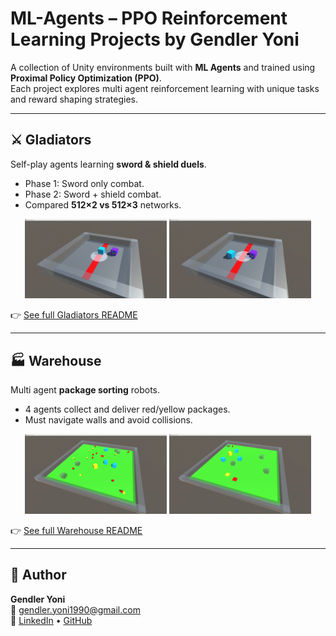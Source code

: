 # ML-Agents – PPO Reinforcement Learning Projects by Gendler Yoni

A collection of Unity environments built with **ML Agents** and trained using **Proximal Policy Optimization (PPO)**.  
Each project explores multi agent reinforcement learning with unique tasks and reward shaping strategies.  

---

## ⚔️ Gladiators
Self-play agents learning **sword & shield duels**.  
- Phase 1: Sword only combat.  
- Phase 2: Sword + shield combat.  
- Compared **512×2 vs 512×3** networks.  

<p align="center">
  <img src="ML Agents - PPO - Reinforcement Learning/Gladiators/gifs%20and%20graphs/No%20shield%20after%20training.gif" width="45%">
  <img src="ML Agents - PPO - Reinforcement Learning/Gladiators/gifs%20and%20graphs/With%20shield%20after%20training.gif" width="45%">
</p>

👉 [See full Gladiators README](Gladiators/README.md)

---

## 🏭 Warehouse
Multi agent **package sorting** robots.  
- 4 agents collect and deliver red/yellow packages.  
- Must navigate walls and avoid collisions.  

<p align="center">
  <img src="ML Agents - PPO - Reinforcement Learning/Warehouse/gifs%20and%20screenshots/Before%20training.gif" width="45%">
  <img src="ML Agents - PPO - Reinforcement Learning/Warehouse/gifs%20and%20screenshots/After%20training.gif" width="45%">
</p>

👉 [See full Warehouse README](Warehouse/README.md)

---

## 📌 Author
**Gendler Yoni**  
📧 gendler.yoni1990@gmail.com  
🔗 [LinkedIn](https://www.linkedin.com/in/yoni-gendler/) • [GitHub](https://github.com/GendlerYoni)
